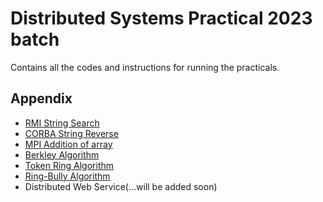 # Distributed Systems Practical 2023 batch

Contains all the codes and instructions for running the practicals.

## Appendix

- [RMI String Search](https://github.com/StandinKP/DS_practical_codes_2023/tree/main/1_rmi_search)
- [CORBA String Reverse](https://github.com/StandinKP/DS_practical_codes_2023/tree/main/2_corba_string)
- [MPI Addition of array](https://github.com/StandinKP/DS_practical_codes_2023/tree/main/3_mpi)
- [Berkley Algorithm](https://github.com/StandinKP/DS_practical_codes_2023/tree/main/4_berkley_algorithm)
- [Token Ring Algorithm](https://github.com/StandinKP/DS_practical_codes_2023/tree/main/5_tokenring)
- [Ring-Bully Algorithm](https://github.com/StandinKP/DS_practical_codes_2023/tree/main/6_ring_bully)
- Distributed Web Service(...will be added soon)

